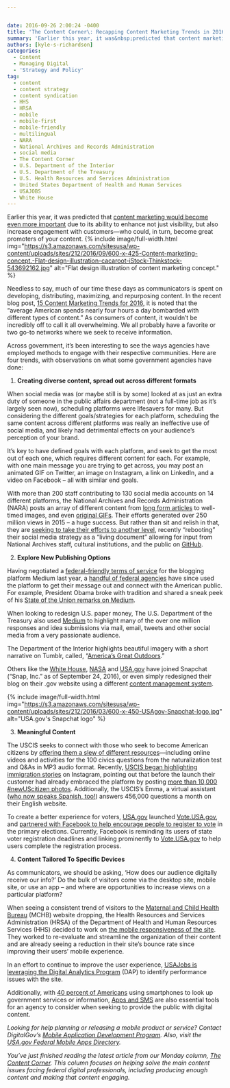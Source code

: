 ```yaml
---


date: 2016-09-26 2:00:24 -0400
title: 'The Content Corner\: Recapping Content Marketing Trends in 2016&mdash;How Have We Stacked Up?'
summary: 'Earlier this year, it was&nbsp;predicted that content marketing would become even more important due to its ability to enhance not just visibility, but also increase engagement with customers&mdash;who could, in turn, become great promoters of your content. Needless to say, much of our time these days as communicators is spent on developing, distributing, maximizing, and'
authors: [kyle-s-richardson]
categories:
  - Content
  - Managing Digital
  - 'Strategy and Policy'
tag:
  - content
  - content strategy
  - content syndication
  - HHS
  - HRSA
  - mobile
  - mobile-first
  - mobile-friendly
  - multilingual
  - NARA
  - National Archives and Records Administration
  - social media
  - The Content Corner
  - U.S. Department of the Interior
  - U.S. Department of the Treasury
  - U.S. Health Resources and Services Administration
  - United States Department of Health and Human Services
  - USAJOBS
  - White House
---
```


Earlier this year, it was predicted that [content marketing would become even more important](http://buildfire.com/content-marketing-trends-2016/) due to its ability to enhance not just visibility, but also increase engagement with customers—who could, in turn, become great promoters of your content. 
{% include image/full-width.html img="https://s3.amazonaws.com/sitesusa/wp-content/uploads/sites/212/2016/09/600-x-425-Content-marketing-concept.-Flat-design-illustration-cacaroot-iStock-Thinkstock-543692162.jpg" alt="Flat design illustration of content marketing concept." %} 

Needless to say, much of our time these days as communicators is spent on developing, distributing, maximizing, and repurposing content. In the recent blog post, [15 Content Marketing Trends for 2016](http://buildfire.com/content-marketing-trends-2016/), it is noted that the &#8220;average American spends nearly four hours a day bombarded with different types of content.” As consumers of content, it wouldn’t be incredibly off to call it all overwhelming. We all probably have a favorite or two go-to networks where we seek to receive information.

Across government, it’s been interesting to see the ways agencies have employed methods to engage with their respective communities. Here are four trends, with observations on what some government agencies have done:

  1. **Creating diverse content, spread out across different formats**

When social media was (or maybe still is by some) looked at as just an extra duty of someone in the public affairs department (not a full-time job as it&#8217;s largely seen now), scheduling platforms were lifesavers for many. But considering the different goals/strategies for each platform, scheduling the same content across different platforms was really an ineffective use of social media, and likely had detrimental effects on your audience&#8217;s perception of your brand.

It’s key to have defined goals with each platform, and seek to get the most out of each one, which requires different content for each. For example, with one main message you are trying to get across, you may post an animated GIF on Twitter, an image on Instagram, a link on LinkedIn, and a video on Facebook – all with similar end goals.

With more than 200 staff contributing to 130 social media accounts on 14 different platforms, the National Archives and Records Administration (NARA) posts an array of different content from [long form articles](https://www.WHATEVER/2016/01/11/the-content-corner-content-trends-for-2016/) to well-timed images, and even [original GIFs](https://www.WHATEVER/2016/09/23/gettin-giphy-with-it-nara-shares-online-library-of-animated-gifs/). Their efforts generated over 250 million views in 2015 – a huge success. But rather than sit and relish in that, they are [seeking to take their efforts to another level](https://www.WHATEVER/2016/08/26/rebooting-the-social-media-strategy-for-the-national-archives/), recently “rebooting” their social media strategy as a “living document” allowing for input from National Archives staff, cultural institutions, and the public on [GitHub](http://usnationalarchives.github.io/social-media-strategy/).

<ol start="2">
  <li>
    <strong>Explore New Publishing Options</strong>
  </li>
</ol>

Having negotiated a [federal-friendly terms of service](https://www.WHATEVER/resources/federal-compatible-terms-of-service-agreements/) for the blogging platform Medium last year, a [handful of federal agencies](https://www.WHATEVER/2015/07/17/is-it-time-to-try-medium-new-federal-friendly-terms-of-service/) have since used the platform to get their message out and connect with the American public. For example, President Obama broke with tradition and shared a sneak peek of his [State of the Union remarks on Medium](https://medium.com/@WhiteHouse/president-obamas-state-of-the-union-address-remarks-as-prepared-for-delivery-55f9825449b2).

When looking to redesign U.S. paper money, The U.S. Department of the Treasury also used [Medium](https://medium.com/@USTreasury/we-heard-from-you-afa4c2238d37) to highlight many of the over one million responses and idea submissions via mail, email, tweets and other social media from a very passionate audience.

The Department of the Interior highlights beautiful imagery with a short narrative on Tumblr, called, “[America’s Great Outdoors](http://americasgreatoutdoors.tumblr.com/).”

Others like the [White House](https://www.snapchat.com/add/whitehouse), [NASA](https://www.snapchat.com/add/nasa) and [USA.gov](https://www.WHATEVER/2016/03/29/usagovs-step-by-step-guide-to-making-snapchat-stories-as-accessible-as-possible/) have joined Snapchat (&#8220;Snap, Inc.&#8221; as of September 24, 2016), or even simply redesigned their blog on their .gov website using a different [content management system](https://www.WHATEVER/2013/10/30/content-management-systems-toolkit/).


{% include image/full-width.html img="https://s3.amazonaws.com/sitesusa/wp-content/uploads/sites/212/2016/03/600-x-450-USAgov-Snapchat-logo.jpg" alt="USA.gov's Snapchat logo" %}

<ol start="3">
  <li>
    <strong>Meaningful Content</strong>
  </li>
</ol>

The USCIS seeks to connect with those who seek to become American citizens by [offering them a slew of different resources](https://www.uscis.gov/citizenship/teachers/constitution-day-and-citizenship-day)—including online videos and activities for the 100 civics questions from the naturalization test and Q&As in MP3 audio format. Recently, [USCIS began highlighting immigration stories](https://www.WHATEVER/2016/09/21/check-out-our-new-uscis-instagram-account/) on Instagram, pointing out that before the launch their customer had already embraced the platform by posting [more than 10,000 #newUScitizen photos](https://www.instagram.com/explore/tags/newuscitizen/). Additionally, the USCIS’s Emma, a virtual assistant ([who now speaks Spanish, too!](https://www.WHATEVER/2016/09/01/emma-friendly-presence-and-innovative-uscis-resource-available-247/)) answers 456,000 questions a month on their English website.

To create a better experience for voters, [USA.gov](http://usa.gov/) launched [Vote.USA.gov](http://vote.usa.gov/), and [partnered with Facebook to help encourage people to register to vote](https://blog.usa.gov/vote-usa-gov-goes-social-to-increase-voter-registration) in the primary elections. Currently, Facebook is reminding its users of state voter registration deadlines and linking prominently to [Vote.USA.gov](http://vote.usa.gov/) to help users complete the registration process.

<ol start="4">
  <li>
    <strong>Content Tailored To Specific Devices</strong>
  </li>
</ol>

As communicators, we should be asking, ‘How does our audience digitally receive our info?’ Do the bulk of visitors come via the desktop site, mobile site, or use an app – and where are opportunities to increase views on a particular platform?

When seeing a consistent trend of visitors to the [Maternal and Child Health Bureau](http://mchb.hrsa.gov/) (MCHB) website dropping, the Health Resources and Services Administration (HRSA) of the Department of Health and Human Resources Services (HHS) decided to work on [the mobile responsiveness of the site](https://www.WHATEVER/2016/09/20/analytics-success-series-health-resources-services-administration/?utm_source=tdlowden&utm_medium=twitter&utm_campaign=analyticssuccess). They worked to re-evaluate and streamline the organization of their content and are already seeing a reduction in their site&#8217;s bounce rate since improving their users&#8217; mobile experience.

In an effort to continue to improve the user experience, [USAJobs is leveraging the Digital Analytics Program](https://www.WHATEVER/2016/09/15/analytics-success-series-usajobs/?utm_source=tdlowden&utm_medium=twitter&utm_campaign=analyticssuccess) (DAP) to identify performance issues with the site.

Additionally, with [40 percent of Americans](http://www.pewinternet.org/2015/04/01/us-smartphone-use-in-2015/) using smartphones to look up government services or information, [Apps and SMS](https://www.WHATEVER/2016/07/28/widgets-mobile-apps-and-sms-essential-agency-tools-for-summer-heat-safety-and-hurricane-season/) are also essential tools for an agency to consider when seeking to provide the public with digital content.

_Looking for help planning or releasing a mobile product or service? Contact DigitalGov’s [Mobile Application Development Program](https://www.WHATEVER/resources/mobile-application-development-program/). Also, visit the [USA.gov Federal Mobile Apps Directory](http://www.usa.gov/mobileapps.shtml)._

_You’ve just finished reading the latest article from our Monday column,_ [_The Content Corner_](http://www.WHATEVER/tag/the-content-corner/)_. This column focuses on helping solve the main content issues facing federal digital professionals, including producing enough content and making that content engaging._